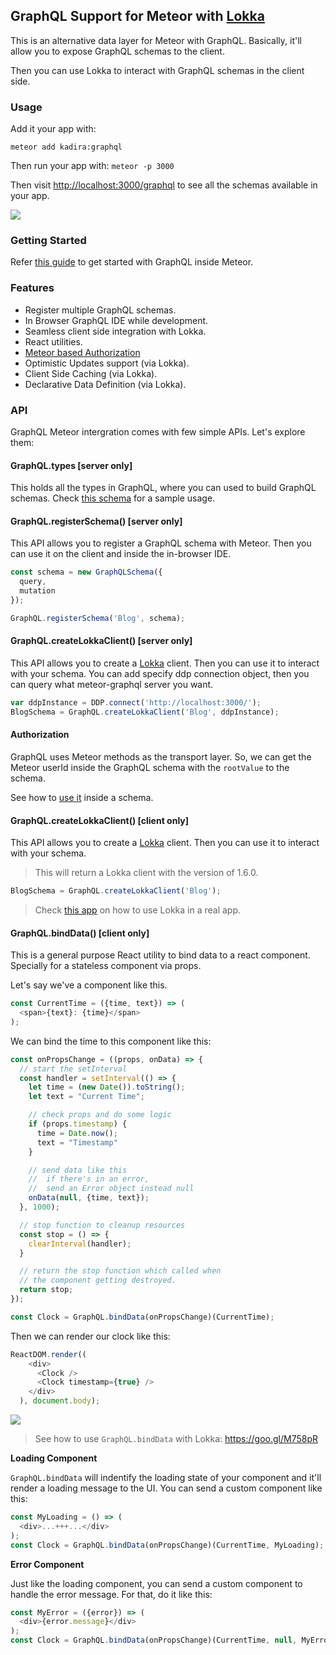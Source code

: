 ## GraphQL Support for Meteor with [Lokka](https://github.com/kadirahq/lokka)

This is an alternative data layer for Meteor with GraphQL. Basically, it'll allow you to expose GraphQL schemas to the client.

Then you can use Lokka to interact with GraphQL schemas in the client side.

### Usage

Add it your app with:

```
meteor add kadira:graphql
```

Then run your app with: `meteor -p 3000`

Then visit <http://localhost:3000/graphql> to see all the schemas available in your app.

![](https://cldup.com/NspE-q_fzY.png)

### Getting Started

Refer [this guide](https://voice.kadira.io/meteor-meets-graphql-3cba2e65fd00#.szh1gnuhm) to get started with GraphQL inside Meteor.

### Features

* Register multiple GraphQL schemas.
* In Browser GraphQL IDE while development.
* Seamless client side integration with Lokka.
* React utilities.
* [Meteor based Authorization](#authorization)
* Optimistic Updates support (via Lokka).
* Client Side Caching (via Lokka).
* Declarative Data Definition (via Lokka).

### API

GraphQL Meteor intergration comes with few simple APIs. Let's explore them:

#### GraphQL.types [server only]

This holds all the types in GraphQL, where you can used to build GraphQL schemas. Check [this schema](https://goo.gl/2ppifr) for a sample usage.

#### GraphQL.registerSchema() [server only]

This API allows you to register a GraphQL schema with Meteor. Then you can use it on the client and inside the in-browser IDE.

```js
const schema = new GraphQLSchema({
  query,
  mutation
});

GraphQL.registerSchema('Blog', schema);
```

#### GraphQL.createLokkaClient() [server only]

This API allows you to create a [Lokka](https://github.com/kadirahq/lokka) client. Then you can use it to interact with your schema. You can add specify ddp connection object, then you can query what meteor-graphql server you want.

```js
var ddpInstance = DDP.connect('http://localhost:3000/');
BlogSchema = GraphQL.createLokkaClient('Blog', ddpInstance);
```

#### Authorization

GraphQL uses Meteor methods as the transport layer. So, we can get the Meteor userId inside the GraphQL schema with the `rootValue` to the schema.

See how to [use it](https://goo.gl/HK59qT) inside a schema.

#### GraphQL.createLokkaClient() [client only]

This API allows you to create a [Lokka](https://github.com/kadirahq/lokka) client. Then you can use it to interact with your schema.

> This will return a Lokka client with the version of 1.6.0.

```js
BlogSchema = GraphQL.createLokkaClient('Blog');
```

> Check [this app](https://goo.gl/pZB1WT) on how to use Lokka in a real app.

#### GraphQL.bindData() [client only]

This is a general purpose React utility to bind data to a react component. Specially for a stateless component via props.

Let's say we've a component like this.

```js
const CurrentTime = ({time, text}) => (
  <span>{text}: {time}</span>
);
```

We can bind the time to this component like this:

```js
const onPropsChange = ((props, onData) => {
  // start the setInterval
  const handler = setInterval(() => {
    let time = (new Date()).toString();
    let text = "Current Time";

    // check props and do some logic
    if (props.timestamp) {
      time = Date.now();
      text = "Timestamp"
    }

    // send data like this
    //  if there's in an error,
    //  send an Error object instead null
    onData(null, {time, text});
  }, 1000);

  // stop function to cleanup resources
  const stop = () => {
    clearInterval(handler);
  }

  // return the stop function which called when
  // the component getting destroyed.
  return stop;
});

const Clock = GraphQL.bindData(onPropsChange)(CurrentTime);
```

Then we can render our clock like this:

```js
ReactDOM.render((
    <div>
      <Clock />
      <Clock timestamp={true} />
    </div>
  ), document.body);
```

![](https://cldup.com/5vOf1Te3YB.gif)

> See how to use `GraphQL.bindData` with Lokka: <https://goo.gl/M758pR>

**Loading Component**

`GraphQL.bindData` will indentify the loading state of your component and it'll render a loading message to the UI. You can send a custom component like this:

```js
const MyLoading = () => (
  <div>...+++...</div>
);
const Clock = GraphQL.bindData(onPropsChange)(CurrentTime, MyLoading);
```

**Error Component**

Just like the loading component, you can send a custom component to handle the error message. For that, do it like this:

```js
const MyError = ({error}) => (
  <div>{error.message}</div>
);
const Clock = GraphQL.bindData(onPropsChange)(CurrentTime, null, MyError);
```
